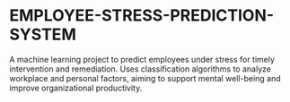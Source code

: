 # EMPLOYEE-STRESS-PREDICTION-SYSTEM
A machine learning project to predict employees under stress for timely intervention and remediation. Uses classification algorithms to analyze workplace and personal factors, aiming to support mental well-being and improve organizational productivity.
